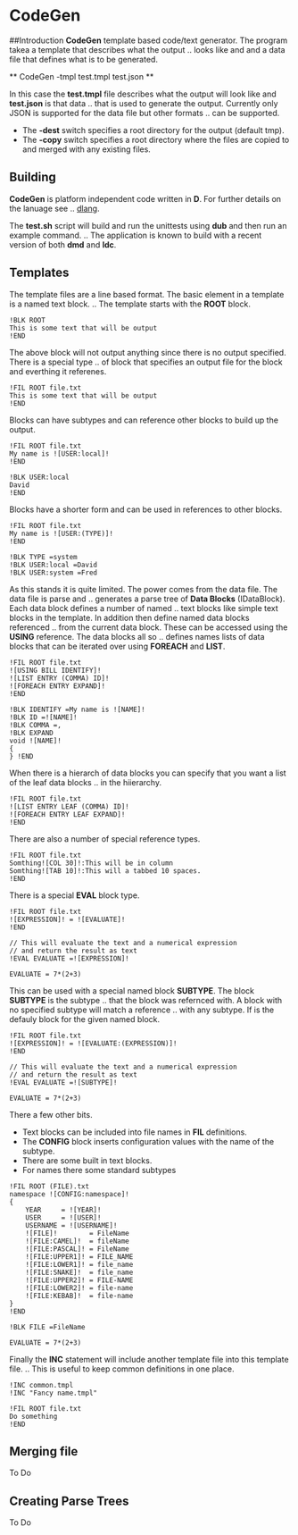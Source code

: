 # CodeGen

##Introduction
**CodeGen** template based code/text generator. The program takea a template that describes what the output ..
looks like and and a data file that defines what is to be generated.

** CodeGen -tmpl test.tmpl test.json **

In this case the **test.tmpl** file describes what the output will look like and **test.json** is that data ..
that is used to generate the output. Currently only JSON is supported for the data file but other formats ..
can be supported. 

* The **-dest** switch specifies a root directory for the output (default tmp).
* The **-copy** switch specifies a root directory where the files are copied to and merged with any existing files.

## Building

**CodeGen** is platform independent code written in **D**. For further details on the lanuage see ..
[dlang](https://dlang.org/).

The **test.sh** script will build and run the unittests using **dub** and then run an example command. ..
The application is known to build with a recent version of both **dmd** and **ldc**.

## Templates

The template files are a line based format. The basic element in a template is a named text block. ..
The template starts with the **ROOT** block.

```
!BLK ROOT
This is some text that will be output
!END
```

The above block will not output anything since there is no output specified. There is a special type ..
of block that specifies an output file for the block and everthing it referenes.

```
!FIL ROOT file.txt
This is some text that will be output
!END
```

Blocks can have subtypes and can reference other blocks to build up the output.

```
!FIL ROOT file.txt
My name is ![USER:local]!
!END

!BLK USER:local
David
!END
```

Blocks have a shorter form and can be used in references to other blocks.

```
!FIL ROOT file.txt
My name is ![USER:(TYPE)]!
!END

!BLK TYPE =system
!BLK USER:local =David
!BLK USER:system =Fred
```

As this stands it is quite limited. The power comes from the data file. The data file is parse and ..
generates a parse tree of **Data Blocks** (IDataBlock). Each data block defines a number of named ..
text blocks like simple text blocks in the template. In addition then define named data blocks referenced ..
from the current data block. These can be accessed using the **USING** reference. The data blocks all so ..
defines names lists of data blocks that can be iterated over using **FOREACH** and **LIST**.

```
!FIL ROOT file.txt
![USING BILL IDENTIFY]!
![LIST ENTRY (COMMA) ID]!
![FOREACH ENTRY EXPAND]!
!END

!BLK IDENTIFY =My name is ![NAME]!
!BLK ID =![NAME]!
!BLK COMMA =, 
!BLK EXPAND
void ![NAME]!
{
} !END
```

When there is a hierarch of data blocks you can specify that you want a list of the leaf data blocks ..
in the hiierarchy.

```
!FIL ROOT file.txt
![LIST ENTRY LEAF (COMMA) ID]!
![FOREACH ENTRY LEAF EXPAND]!
!END
```

There are also a number of special reference types.

```
!FIL ROOT file.txt
Somthing![COL 30]!:This will be in column 
Somthing![TAB 10]!:This will a tabbed 10 spaces.
!END
```

There is a special **EVAL** block type.

```
!FIL ROOT file.txt
![EXPRESSION]! = ![EVALUATE]! 
!END

// This will evaluate the text and a numerical expression
// and return the result as text
!EVAL EVALUATE =![EXPRESSION]!

EVALUATE = 7*(2+3)
```

This can be used with a special named block **SUBTYPE**. The block **SUBTYPE** is the subtype ..
that the block was refernced with. A block with no specified subtype will match a reference ..
with any subtype. If is the defauly block for the given named block.

```
!FIL ROOT file.txt
![EXPRESSION]! = ![EVALUATE:(EXPRESSION)]! 
!END

// This will evaluate the text and a numerical expression
// and return the result as text
!EVAL EVALUATE =![SUBTYPE]!

EVALUATE = 7*(2+3)
```

There a few other bits.
* Text blocks can be included into file names in **FIL** definitions.
* The **CONFIG** block inserts configuration values with the name of the subtype.
* There are some built in text blocks.
* For names there some standard subtypes

```
!FIL ROOT (FILE).txt
namespace ![CONFIG:namespace]! 
{
    YEAR     = ![YEAR]!
    USER     = ![USER]!
    USERNAME = ![USERNAME]!
    ![FILE]!        = FileName
    ![FILE:CAMEL]!  = fileName
    ![FILE:PASCAL]! = FileName
    ![FILE:UPPER1]! = FILE_NAME
    ![FILE:LOWER1]! = file_name
    ![FILE:SNAKE]!  = file_name
    ![FILE:UPPER2]! = FILE-NAME
    ![FILE:LOWER2]! = file-name
    ![FILE:KEBAB]!  = file-name
}
!END

!BLK FILE =FileName

EVALUATE = 7*(2+3)
```

Finally the **INC** statement will include another template file into this template file. ..
This is useful to keep common definitions in one place.

```
!INC common.tmpl
!INC "Fancy name.tmpl"

!FIL ROOT file.txt
Do something
!END
```

## Merging file

To Do

## Creating Parse Trees

To Do